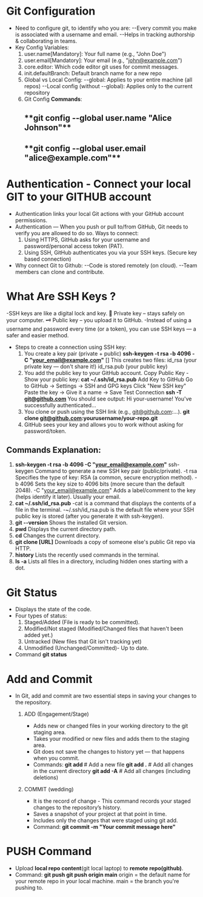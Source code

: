 ## <h1>Git Configuration</h1>
- Need to configure git, to identify who you are:
  --Every commit you make is associated with a username and email.
  --Helps in tracking authorship & collaborating in teams.
- Key Config Variables:
  1. user.name[Mandatory]: Your full name (e.g., "John Doe")
  2. user.email[Mandatory]: Your email (e.g., "john@example.com")
  3. core.editor: Which code editor git uses for commit messages.
  4. init.defaultBranch: Default branch name for a new repo
  5. Global vs Local Config:
     --global: Applies to your entire machine (all repos)
     --Local config (without --global): Applies only to the current repository
  6. Git Config **Commands**:
     <h2>**git config --global user.name "Alice Johnson"**</h2>
     <h2>**git config --global user.email "alice@example.com"**</h2>

## <h1>Authentication - Connect your local GIT to your GITHUB account</h1>
- Authentication links your local Git actions with your GitHub account permissions.
- Authentication — When you push or pull to/from GitHub, Git needs to verify you are allowed to do so. Ways to connect:
  1. Using HTTPS, GitHub asks for your username and password/personal access token (PAT).
  2. Using SSH, GitHub authenticates you via your SSH keys. (Secure key based connection)
- Why connect Git to Github:
  --Code is stored remotely (on cloud).
  --Team members can clone and contribute.

## <h1>What Are SSH Keys ?</h1>
-SSH keys are like a digital lock and key.
🔑 Private key – stays safely on your computer.
🗝️ Public key – you upload it to GitHub.
-Instead of using a username and password every time (or a token), you can use SSH keys — a safer and easier method.
- Steps to create a connection using SSH key:
  1. You create a key pair (private + public) 
     **ssh-keygen -t rsa -b 4096 -C "your_email@example.com"**
     []
     This creates two files:
        id_rsa (your private key — don't share it!)
        id_rsa.pub (your public key)
  3. You add the public key to your GitHub account.
     Copy Public Key -Show your public key:
     **cat ~/.ssh/id_rsa.pub**
     Add Key to GitHub
       Go to GitHub → Settings → SSH and GPG keys
       Click "New SSH key"
       Paste the key → Give it a name → Save
     Test Connection
     **ssh -T git@github.com**
     You should see output: Hi your-username! You've successfully authenticated...
  4. You clone or push using the SSH link (e.g., git@github.com:...).
     **git clone git@github.com:yourusername/your-repo.git**
  5. GitHub sees your key and allows you to work without asking for password/token.
 
## Commands Explanation:
1. **ssh-keygen -t rsa -b 4096 -C "your_email@example.com"**
ssh-keygen	Command to generate a new SSH key pair (public/private).
-t rsa	Specifies the type of key: RSA (a common, secure encryption method).
-b 4096	Sets the key size to 4096 bits (more secure than the default 2048).
-C "your_email@example.com"	Adds a label/comment to the key (helps identify it later). Usually your email.
2. **cat ~/.ssh/id_rsa.pub**
-cat is a command that displays the contents of a file in the terminal.
-~/.ssh/id_rsa.pub is the default file where your SSH public key is stored (after you generate it with ssh-keygen).
3. **git --version**
   Shows the installed Git version.
4. **pwd**
   Displays the current directory path.
5. **cd**
   Changes the current directory.
6. **git clone \[URL]**
   Downloads a copy of someone else's public Git repo via HTTP.
7. **history**
   Lists the recently used commands in the terminal.
8. **ls -a**
   Lists all files in a directory, including hidden ones starting with a dot.

## <h1>Git Status</h1>
- Displays the state of the code.
- Four types of status:
  1. Staged/Added (File is ready to be committed).
  2. Modified/Not staged (Modified/Changed files that haven't been added yet.)
  3. Untracked (New files that Git isn't tracking yet)
  4. Unmodified (Unchanged/Committed)- Up to date.
- Command
  **git status**
 
## <h1>Add and Commit</h1>
- In Git, add and commit are two essential steps in saving your changes to the repository.
  1. ADD (Engagement/Stage)
     - Adds new or changed files in your working directory to the git staging area.
     - Takes your modified or new files and adds them to the staging area.
     - Git does not save the changes to history yet — that happens when you commit.
     - Commands:
       **git add <filename>**        # Add a new file
       **git add .**                 # Add all changes in the current directory
       **git add -A**                # Add all changes (including deletions)

  2. COMMIT (wedding)
     - It is the record of change - This command records your staged changes to the repository’s history.
     - Saves a snapshot of your project at that point in time.
     - Includes only the changes that were staged using git add.
     - Command:
       **git commit -m "Your commit message here"**

## <h1>PUSH Command</h1>
- Upload **local repo content**(git local laptop) to **remote repo(github)**.
- Command:
  **git push <remote> <branch>**
  **git push origin main**
  origin = the default name for your remote repo in your local machine.
  main = the branch you're pushing to.




